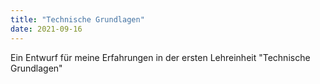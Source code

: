 ```yaml
---
title: "Technische Grundlagen"
date: 2021-09-16
---
```


Ein Entwurf für meine Erfahrungen in der ersten Lehreinheit "Technische Grundlagen"
